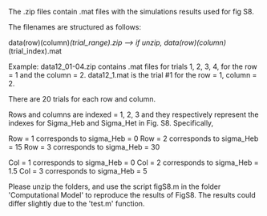 The .zip files contain .mat files with the simulations results used for fig S8.

The filenames are structured as follows:

data(row)(column)_(trial_range).zip --> if unzip, data(row)(column)_(trial_index).mat

Example:
data12_01-04.zip contains .mat files for trials 1, 2, 3, 4, for the row = 1 and the column = 2. data12_1.mat is the trial #1 for the row = 1, column = 2.

There are 20 trials for each row and column.

Rows and columns are indexed = 1, 2, 3 and they respectively represent the indexes for Sigma_Heb and Sigma_Het in Fig. S8.
Specifically,

Row = 1 corresponds to sigma_Heb = 0
Row = 2 corresponds to sigma_Heb = 15
Row = 3 corresponds to sigma_Heb = 30

Col = 1 corresponds to sigma_Heb = 0
Col = 2 corresponds to sigma_Heb = 1.5
Col = 3 corresponds to sigma_Heb = 5

Please unzip the folders, and use the script figS8.m in the folder 'Computational Model' to reproduce the results of FigS8. The results could differ slightly due to the 'test.m' function. 
